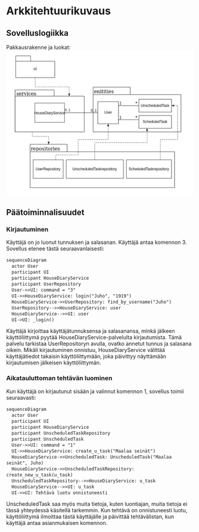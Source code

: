 # Arkkitehtuurikuvaus

## Sovelluslogiikka

Pakkausrakenne ja luokat:
![Pakkausrakenne ja luokat](./kuvat/pakkauskaaviotoka.png)

## Päätoiminnalisuudet

### Kirjautuminen

Käyttäjä on jo luonut tunnuksen ja salasanan. Käyttäjä antaa komennon 3. Sovellus etenee tästä seuraavanlaisesti:

```mermaid
sequenceDiagram
  actor User
  participant UI
  participant HouseDiaryService
  participant UserRepository
  User->>UI: command = "3"
  UI->>HouseDiaryService: login("Juho", "1919")
  HouseDiaryService->>UserRepository: find_by_username("Juho")
  UserRepository-->>HouseDiaryService: user
  HouseDiaryService-->>UI: user
  UI->UI: _login()
```
Käyttäjä kirjoittaa käyttäjätunnuksensa ja salasanansa, minkä jälkeen käyttöliittymä pyytää HouseDiaryService-palvelulta kirjautumista. Tämä palvelu tarkistaa UserRepositoryn avulla, ovatko annetut tunnus ja salasana oikein. Mikäli kirjautuminen onnistuu, HouseDiaryService välittää käyttäjätiedot takaisin käyttöliittymään, joka päivittyy näyttämään kirjautumisen jälkeisen käyttöliittymän.

### Aikatauluttoman tehtävän luominen

Kun käyttäjä on kirjautunut sisään ja valinnut komennon 1, sovellus toimii seuraavasti:

```mermaid
sequenceDiagram
  actor User
  participant UI
  participant HouseDiaryService
  participant UnscheduledTaskRepository
  participant UnscheduledTask
  User->>UI: command = "1"
  UI->>HouseDiaryService: create_u_task("Maalaa seinät")
  HouseDiaryService->>UnscheduledTask: UnscheduledTask("Maalaa seinät", Juho)
  HouseDiaryService->>UnscheduledTaskRepository: create_new_u_task(u_task)
  UnscheduledTaskRepository-->>HouseDiaryService: u_task
  HouseDiaryService-->>UI: u_task 
  UI->>UI: Tehtävä luotu onnistuneesti
```
UnscheduledTask saa myös muita tietoja, kuten luontiajan, muita tietoja ei tässä yhteydessä käsitellä tarkemmin. Kun tehtävä on onnistuneesti luotu, käyttöliittymä ilmoittaa tästä käyttäjälle ja päivittää tehtävälistan, kun käyttäjä antaa asianmukaisen komennon.
